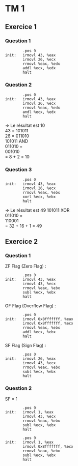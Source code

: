 # TM 1

## Exercice 1

### Question 1

```y86
        .pos 0
init:   irmovl 43, %eax
        irmovl 26, %ecx
        rrmovl %eax, %edx
        addl %ecx, %edx
        halt

```

### Question 2

```y86
        .pos 0
init:   irmovl 43, %eax
        irmovl 26, %ecx
        rrmovl %eax, %edx
        andl %ecx, %edx
        halt

```
=> Le résultat est 10  
43 = 101011  
26 = 011010  
101011 AND  
011010 =  
001010  
= 8 + 2 = 10

### Question 3

```y86
        .pos 0
init:   irmovl 43, %eax
        irmovl 26, %ecx
        rrmovl %eax, %ebx
        xorl %ecx, %ebx
        halt

```
=> Le résultat est 49
101011 XOR  
011010 =  
110001  
= 32 + 16 + 1 = 49

## Exercice 2

### Question 1

ZF Flag (Zero Flag) :

```y86
        .pos 0
init:   irmovl 43, %eax
        irmovl 43, %ecx
        rrmovl %eax, %ebx
        subl %ecx, %ebx
        halt

```

OF Flag (Overflow Flag) :

```y86
        .pos 0
init:   irmovl 0x8fffffff, %eax
        irmovl 0x8fffffff, %ecx
        rrmovl %eax, %ebx
        addl %ecx, %ebx
        halt

```

SF Flag (Sign Flag) :

```y86
        .pos 0
init:   irmovl 26, %eax
        irmovl 43, %ecx
        rrmovl %eax, %ebx
        subl %ecx, %ebx
        halt

```

### Question 2

SF = 1

```y86
        .pos 0
init:   irmovl 1, %eax
        irmovl 43, %ecx
        rrmovl %eax, %ebx
        subl %ecx, %ebx
        halt

```



```y86
        .pos 0
init:   irmovl 1, %eax
        irmovl 0x8fffffff, %ecx
        rrmovl %eax, %ebx
        subl %ecx, %ebx
        halt

```
